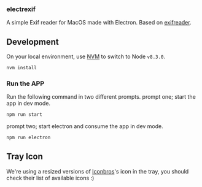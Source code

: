 ### electrexif
A simple Exif reader for MacOS made with Electron.
Based on [exifreader](https://www.npmjs.com/package/exifreader).

## Development
On your local environment, use [NVM](https://github.com/creationix/nvm) to switch to Node `v8.3.0`.
```bash
nvm install
```


### Run the APP
Run the following command in two different prompts.
prompt one; start the app in dev mode.
```bash
npm run start
```

prompt two; start electron and consume the app in dev mode.
```bash
npm run electron
```


## Tray Icon
We're using a resized versions of [Iconbros](https://www.iconbros.com/icons/ib-lb-picture)'s icon in the tray, you should check their list of available icons :)
